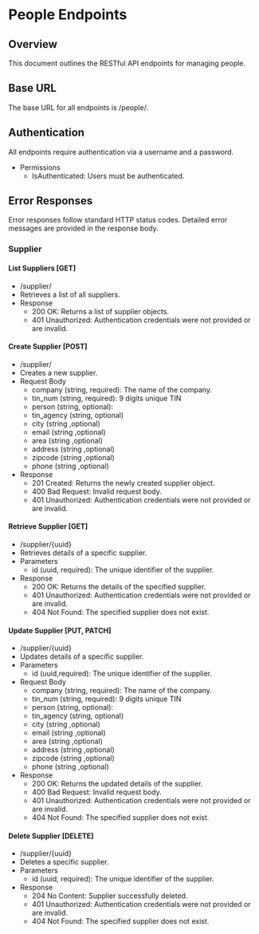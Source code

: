 # People Endpoints
## Overview
This document outlines the RESTful API endpoints for managing people.

## Base URL
The base URL for all endpoints is /people/.
## Authentication
All endpoints require authentication via a username and a password.
- Permissions
    - IsAuthenticated: Users must be authenticated.
## Error Responses
Error responses follow standard HTTP status codes. Detailed error messages are provided in the response body.

### Supplier
#### List Suppliers [GET]
- /supplier/
- Retrieves a list of all suppliers.
- Response
    - 200 OK: Returns a list of supplier objects.
    - 401 Unauthorized: Authentication credentials were not provided or are invalid.

#### Create Supplier [POST]
- /supplier/
- Creates a new supplier.
- Request Body
    - company (string, required): The name of the company.
    - tin_num (string, required): 9 digits unique TIN 
    - person (string, optional):
    - tin_agency (string, optional)
    - city (string ,optional)
    - email (string ,optional)
    - area (string ,optional)
    - address (string ,optional)
    - zipcode (string ,optional)
    - phone (string ,optional)
- Response
    - 201 Created: Returns the newly created supplier object.
    - 400 Bad Request: Invalid request body.
    - 401 Unauthorized: Authentication credentials were not provided or are invalid.

#### Retrieve Supplier [GET]
- /supplier/{uuid}
- Retrieves details of a specific supplier.
- Parameters
    - id (uuid, required): The unique identifier of the supplier.
- Response
    - 200 OK: Returns the details of the specified supplier.
    - 401 Unauthorized: Authentication credentials were not provided or are invalid.
    - 404 Not Found: The specified supplier does not exist.

#### Update Supplier [PUT, PATCH]
- /supplier/{uuid}
- Updates details of a specific supplier.
- Parameters
    - id (uuid,required): The unique identifier of the supplier.
- Request Body
    - company (string, required): The name of the company.
    - tin_num (string, required): 9 digits unique TIN 
    - person (string, optional):
    - tin_agency (string, optional)
    - city (string ,optional)
    - email (string ,optional)
    - area (string ,optional)
    - address (string ,optional)
    - zipcode (string ,optional)
    - phone (string ,optional)
- Response
    - 200 OK: Returns the updated details of the supplier.
    - 400 Bad Request: Invalid request body.
    - 401 Unauthorized: Authentication credentials were not provided or are invalid.
    - 404 Not Found: The specified supplier does not exist.

#### Delete Supplier [DELETE]
- /supplier/{uuid}
- Deletes a specific supplier.
- Parameters
    - id (uuid, required): The unique identifier of the supplier.
- Response
    - 204 No Content: Supplier successfully deleted.
    - 401 Unauthorized: Authentication credentials were not 
                        provided or are invalid.
    - 404 Not Found: The specified supplier does not exist.